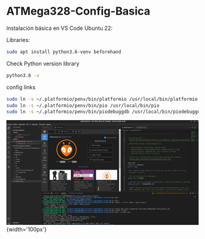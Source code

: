 # ATMega328-Config-Basica

Instalación básica en VS Code Ubuntu 22:

Libraries:
```bash
sudo apt install python3.6-venv beforehand
```

Check Python version library
```bash
python3.6 -v
```

config links
```bash
sudo ln -s ~/.platformio/penv/bin/platformio /usr/local/bin/platformio
sudo ln -s ~/.platformio/penv/bin/pio /usr/local/bin/pio
sudo ln -s ~/.platformio/penv/bin/piodebuggdb /usr/local/bin/piodebuggdb
```

![](https://github.com/AleRui/ATMega328P-Config-Basica/blob/main/imas/Captura%20desde%202024-06-14%2018-04-34.png){width='100px'}